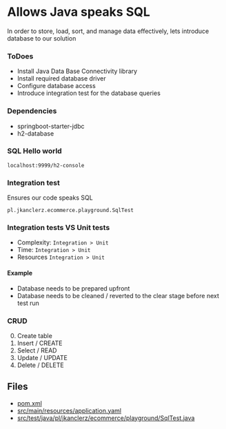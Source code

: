 # Allows Java speaks SQL

In order to store, load, sort, and manage data effectively, lets introduce database to our solution

### ToDoes
- Install Java Data Base Connectivity library
- Install required database driver
- Configure database access
- Introduce integration test for the database queries 

### Dependencies

* springboot-starter-jdbc
* h2-database

### SQL Hello world

`localhost:9999/h2-console`

### Integration test

Ensures our code speaks SQL 

`pl.jkanclerz.ecommerce.playground.SqlTest` 

### Integration tests VS Unit tests

* Complexity: `Integration > Unit`
* Time: `Integration > Unit`
* Resources `Integration > Unit`

#### Example

- Database needs to be prepared upfront
- Database needs to be cleaned / reverted to the clear stage before next test run

### CRUD

0. Create table
1. Insert / CREATE
2. Select / READ
3. Update / UPDATE
4. Delete / DELETE

## Files
* [pom.xml](../pom.xml)
* [src/main/resources/application.yaml](../src/main/resources/application.yaml)
* [src/test/java/pl/jkanclerz/ecommerce/playground/SqlTest.java](../src/test/java/pl/jkanclerz/ecommerce/playground/SqlTest.java)

